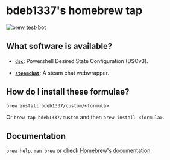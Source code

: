 # bdeb1337's homebrew tap

[![brew test-bot](https://github.com/bdeb1337/homebrew-custom/actions/workflows/tests.yml/badge.svg)](https://github.com/bdeb1337/homebrew-custom/actions/workflows/tests.yml)

## What software is available?

* [**`dsc`**](https://github.com/PowerShell/DSC): Powershell Desired State Configuration (DSCv3).

* [**`steamchat`**](https://github.com/bdeb1337/steamchat): A steam chat webwrapper.

## How do I install these formulae?

`brew install bdeb1337/custom/<formula>`

Or `brew tap bdeb1337/custom` and then `brew install <formula>`.

## Documentation

`brew help`, `man brew` or check [Homebrew's documentation](https://docs.brew.sh).
